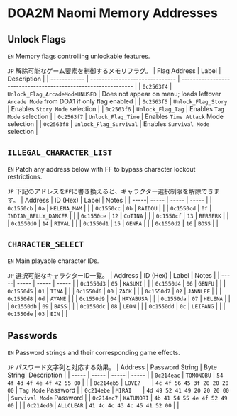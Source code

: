 # DOA2M Naomi Memory Addresses

## Unlock Flags
`EN` Memory flags controlling unlockable features.

`JP` 解除可能なゲーム要素を制御するメモリフラグ。
| Flag Address | Label                          | Description                                                   |
| ------------ | ------------------------------ | ------------------------------------------------------------- |
| `0c2563f4` | `Unlock_Flag_ArcadeModeUNUSED` | Does not appear on menu; loads leftover `Arcade Mode` from DOA1 if only flag enabled |
| `0c2563f5` | `Unlock_Flag_Story`            | Enables `Story Mode` selection                                  |
| `0c2563f6` | `Unlock_Flag_Tag`              | Enables `Tag Mode` selection                                    |
| `0c2563f7` | `Unlock_Flag_Time`             | Enables `Time Attack` Mode selection                            |
| `0c2563f8` | `Unlock_Flag_Survival`         | Enables `Survival Mode` selection                               |

## `ILLEGAL_CHARACTER_LIST`
 `EN` Patch any address below with FF to bypass character lockout restrictions.
 
 `JP` 下記のアドレスを`FF`に書き換えると、キャラクター選択制限を解除できます。
| Address | ID (Hex) | Label | Notes | 
| -----| ----- | ----- | ----- | 
| `0c1550cb` | `0a` | `HELENA_MAM` | |
| `0c1550cc` | `0b` | `RAIDOU` | |
| `0c1550cd` | `0f` | `INDIAN_BELLY_DANCER` | | 
| `0c1550ce` | `12` | `CoTINA` | |
| `0c1550cf` | `13` | `BERSERK` | |
| `0c1550d0` | `14` | `RIVAL` | |
| `0c1550d1` | `15` | `GENRA` | |
| `0c1550d2` | `16` | `BOSS` | |

## `CHARACTER_SELECT`
`EN` Main playable character IDs.

`JP` 選択可能なキャラクターID一覧。
| Address | ID (Hex) | Label | Notes | 
| -----| ----- | ----- | ----- | 
| `0c1550d3` | `05` | `KASUMI` | | 
| `0c1550d4` | `06` | `GENFU` | |
| `0c1550d5` | `01` | `TINA` | |
| `0c1550d6` | `00` | `ZACK` | |
| `0c1550d7` | `02` | `JANNLEE` | |
| `0c1550d8` | `0d` | `AYANE` | |
| `0c1550d9` | `04` | `HAYABUSA` | |
| `0c1550da` | `07` | `HELENA` | |
| `0c1550db` | `09` | `BASS` | | 
| `0c1550dc` | `08` | `LEON` | |
| `0c1550dd` | `0c` | `LEIFANG` | |
| `0c1550de` | `03` | `EIN` | |



## Passwords 
`EN` Password strings and their corresponding game effects.

`JP` パスワード文字列と対応する効果。
| Address | Password String | Byte String| Description |
| ----- | ----- | ----- | ----- |
| `0c214eac` | `TOMONOBU` | `54 4f 4d 4f 4e 4f 42 55 00` | |
| `0c214eb5` | `LOVE?   ` | `4c 4f 56 45 3f 20 20 20 00` | `Tag Mode` Password |
| `0c214ebe` | `MIRAI   ` | `4d 49 52 41 49 20 20 20 00` | `Survival Mode` Password |
| `0c214ec7` | `KATUNORI` | `4b 41 54 55 4e 4f 52 49 00` | |
| `0c214ed0` | `ALLCLEAR` | `41 4c 4c 43 4c 45 41 52 00` |  |
